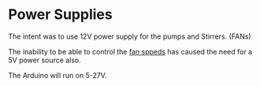# Power Supplies

The intent was to use 12V power supply for the pumps and Stirrers. (FANs)

The inability to be able to control the [fan sppeds](https://github.com/jwilleke/ArduinoHA-examples/issues/3) has caused the need for a 5V power source also.

The Arduino will run on 5-27V.


